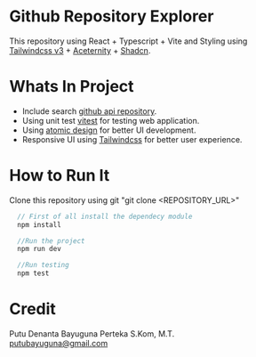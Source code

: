 # Github Repository Explorer

This repository using React + Typescript + Vite and Styling using [Tailwindcss v3](https://tailwindcss.com/docs/installation/using-vite) + [Aceternity](https://ui.aceternity.com/) + [Shadcn](https://ui.shadcn.com/).

# Whats In Project

- Include search [github api repository](https://docs.github.com/en/rest?apiVersion=2022-11-28).
- Using unit test [vitest](https://vitest.dev/) for testing web application.
- Using [atomic design](https://medium.com/@makersinstitute/penerapan-atomic-design-pada-environment-react-c6c50eaf1b66) for better UI development.
- Responsive UI using [Tailwindcss](https://tailwindcss.com/docs/installation/using-vite) for better user experience.

# How to Run It

Clone this repository using git "git clone <REPOSITORY_URL>"

```js
  // First of all install the dependecy module
  npm install

  //Run the project
  npm run dev

  //Run testing
  npm test
```

# Credit

Putu Denanta Bayuguna Perteka S.Kom, M.T.
</br>
putubayuguna@gmail.com

<!-- Currently, two official plugins are available:

- [@vitejs/plugin-react](https://github.com/vitejs/vite-plugin-react/blob/main/packages/plugin-react/README.md) uses [Babel](https://babeljs.io/) for Fast Refresh
- [@vitejs/plugin-react-swc](https://github.com/vitejs/vite-plugin-react-swc) uses [SWC](https://swc.rs/) for Fast Refresh

## Expanding the ESLint configuration

If you are developing a production application, we recommend updating the configuration to enable type-aware lint rules:

```js
export default tseslint.config({
  extends: [
    // Remove ...tseslint.configs.recommended and replace with this
    ...tseslint.configs.recommendedTypeChecked,
    // Alternatively, use this for stricter rules
    ...tseslint.configs.strictTypeChecked,
    // Optionally, add this for stylistic rules
    ...tseslint.configs.stylisticTypeChecked,
  ],
  languageOptions: {
    // other options...
    parserOptions: {
      project: ["./tsconfig.node.json", "./tsconfig.app.json"],
      tsconfigRootDir: import.meta.dirname,
    },
  },
});
```

You can also install [eslint-plugin-react-x](https://github.com/Rel1cx/eslint-react/tree/main/packages/plugins/eslint-plugin-react-x) and [eslint-plugin-react-dom](https://github.com/Rel1cx/eslint-react/tree/main/packages/plugins/eslint-plugin-react-dom) for React-specific lint rules:

```js
// eslint.config.js
import reactX from "eslint-plugin-react-x";
import reactDom from "eslint-plugin-react-dom";

export default tseslint.config({
  plugins: {
    // Add the react-x and react-dom plugins
    "react-x": reactX,
    "react-dom": reactDom,
  },
  rules: {
    // other rules...
    // Enable its recommended typescript rules
    ...reactX.configs["recommended-typescript"].rules,
    ...reactDom.configs.recommended.rules,
  },
});
``` -->
